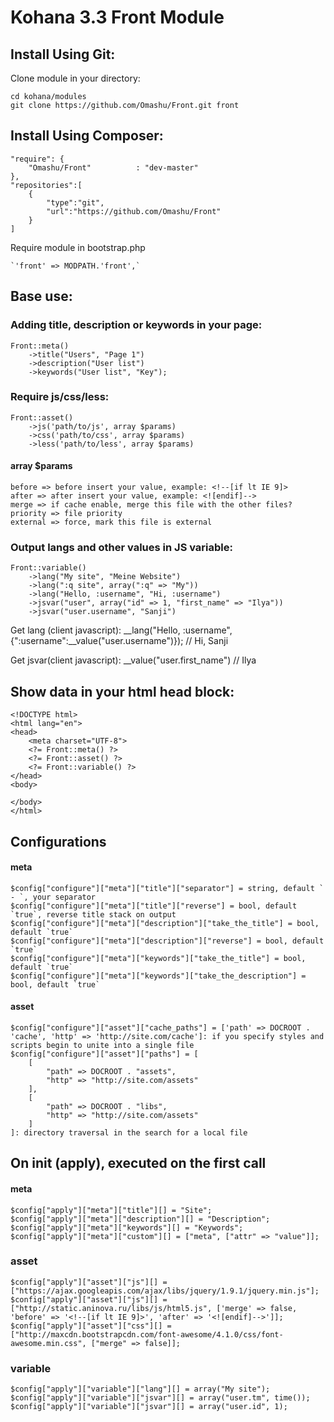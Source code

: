 Kohana 3.3 Front Module
=====================

Install Using Git:
-------------------

Clone module in your directory:

	cd kohana/modules
	git clone https://github.com/Omashu/Front.git front

Install Using Composer:
-----------------------

	"require": {
		"Omashu/Front"			: "dev-master"
	},
	"repositories":[
		{
			"type":"git",
			"url":"https://github.com/Omashu/Front"
		}
	]

Require module in bootstrap.php

	`'front' => MODPATH.'front',`


Base use:
-------------------

### Adding title, description or keywords in your page:
	Front::meta()
		->title("Users", "Page 1")
		->description("User list")
		->keywords("User list", "Key");

### Require js/css/less:
	Front::asset()
		->js('path/to/js', array $params)
		->css('path/to/css', array $params)
		->less('path/to/less', array $params)

#### array $params
	before => before insert your value, example: <!--[if lt IE 9]>
	after => after insert your value, example: <![endif]-->
	merge => if cache enable, merge this file with the other files?
	priority => file priority
	external => force, mark this file is external

### Output langs and other values in JS variable:
	Front::variable()
		->lang("My site", "Meine Website")
		->lang(":q site", array(":q" => "My"))
		->lang("Hello, :username", "Hi, :username")
		->jsvar("user", array("id" => 1, "first_name" => "Ilya"))
		->jsvar("user.username", "Sanji")

Get lang (client javascript):
	__lang("Hello, :username", {":username":__value("user.username")}); // Hi, Sanji

Get jsvar(client javascript):
	__value("user.first_name") // Ilya

Show data in your html head block:
----------------------------------

	<!DOCTYPE html>
	<html lang="en">
	<head>
		<meta charset="UTF-8">
		<?= Front::meta() ?>
		<?= Front::asset() ?>
		<?= Front::variable() ?>
	</head>
	<body>
		
	</body>
	</html>

Configurations
-------------------

#### meta

	$config["configure"]["meta"]["title"]["separator"] = string, default ` - `, your separator
	$config["configure"]["meta"]["title"]["reverse"] = bool, default `true`, reverse title stack on output
	$config["configure"]["meta"]["description"]["take_the_title"] = bool, default `true`
	$config["configure"]["meta"]["description"]["reverse"] = bool, default `true`
	$config["configure"]["meta"]["keywords"]["take_the_title"] = bool, default `true`
	$config["configure"]["meta"]["keywords"]["take_the_description"] = bool, default `true`

#### asset

	$config["configure"]["asset"]["cache_paths"] = ['path' => DOCROOT . 'cache', 'http' => 'http://site.com/cache']: if you specify styles and scripts begin to unite into a single file
	$config["configure"]["asset"]["paths"] = [
		[
			"path" => DOCROOT . "assets",
			"http" => "http://site.com/assets"
		],
		[
			"path" => DOCROOT . "libs",
			"http" => "http://site.com/assets"
		]
	]: directory traversal in the search for a local file


On init (apply), executed on the first call
---------------------------------------------------------

#### meta

	$config["apply"]["meta"]["title"][] = "Site";
	$config["apply"]["meta"]["description"][] = "Description";
	$config["apply"]["meta"]["keywords"][] = "Keywords";
	$config["apply"]["meta"]["custom"][] = ["meta", ["attr" => "value"]];

### asset
	$config["apply"]["asset"]["js"][] = ["https://ajax.googleapis.com/ajax/libs/jquery/1.9.1/jquery.min.js"];
	$config["apply"]["asset"]["js"][] = ["http://static.aninova.ru/libs/js/html5.js", ['merge' => false, 'before' => '<!--[if lt IE 9]>', 'after' => '<![endif]-->']];
	$config["apply"]["asset"]["css"][] = ["http://maxcdn.bootstrapcdn.com/font-awesome/4.1.0/css/font-awesome.min.css", ["merge" => false]];

### variable
	$config["apply"]["variable"]["lang"][] = array("My site");
	$config["apply"]["variable"]["jsvar"][] = array("user.tm", time());
	$config["apply"]["variable"]["jsvar"][] = array("user.id", 1);